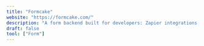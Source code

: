```yaml
---
title: "Formcake"
website: "https://formcake.com/"
description: "A form backend built for developers: Zapier integrations, zero dependencies, a simple API, and unlimited forms."
draft: false
tool: ["Form"]
---
```

